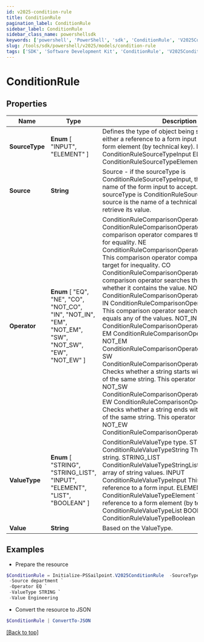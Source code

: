 ```yaml
---
id: v2025-condition-rule
title: ConditionRule
pagination_label: ConditionRule
sidebar_label: ConditionRule
sidebar_class_name: powershellsdk
keywords: ['powershell', 'PowerShell', 'sdk', 'ConditionRule', 'V2025ConditionRule'] 
slug: /tools/sdk/powershell/v2025/models/condition-rule
tags: ['SDK', 'Software Development Kit', 'ConditionRule', 'V2025ConditionRule']
---
```



# ConditionRule

## Properties

Name | Type | Description | Notes
------------ | ------------- | ------------- | -------------
**SourceType** |  **Enum** [  "INPUT",    "ELEMENT" ] | Defines the type of object being selected. It will be either a reference to a form input (by input name) or a form element (by technical key). INPUT ConditionRuleSourceTypeInput ELEMENT ConditionRuleSourceTypeElement | [optional] 
**Source** | **String** | Source - if the sourceType is ConditionRuleSourceTypeInput, the source type is the name of the form input to accept. However, if the sourceType is ConditionRuleSourceTypeElement, the source is the name of a technical key of an element to retrieve its value. | [optional] 
**Operator** |  **Enum** [  "EQ",    "NE",    "CO",    "NOT_CO",    "IN",    "NOT_IN",    "EM",    "NOT_EM",    "SW",    "NOT_SW",    "EW",    "NOT_EW" ] | ConditionRuleComparisonOperatorType value. EQ ConditionRuleComparisonOperatorTypeEquals  This comparison operator compares the source and target for equality. NE ConditionRuleComparisonOperatorTypeNotEquals  This comparison operator compares the source and target for inequality. CO ConditionRuleComparisonOperatorTypeContains  This comparison operator searches the source to see whether it contains the value. NOT_CO ConditionRuleComparisonOperatorTypeNotContains IN ConditionRuleComparisonOperatorTypeIncludes  This comparison operator searches the source if it equals any of the values. NOT_IN ConditionRuleComparisonOperatorTypeNotIncludes EM ConditionRuleComparisonOperatorTypeEmpty NOT_EM ConditionRuleComparisonOperatorTypeNotEmpty SW ConditionRuleComparisonOperatorTypeStartsWith  Checks whether a string starts with another substring of the same string. This operator is case-sensitive. NOT_SW ConditionRuleComparisonOperatorTypeNotStartsWith EW ConditionRuleComparisonOperatorTypeEndsWith  Checks whether a string ends with another substring of the same string. This operator is case-sensitive. NOT_EW ConditionRuleComparisonOperatorTypeNotEndsWith | [optional] 
**ValueType** |  **Enum** [  "STRING",    "STRING_LIST",    "INPUT",    "ELEMENT",    "LIST",    "BOOLEAN" ] | ConditionRuleValueType type. STRING ConditionRuleValueTypeString  This value is a static string. STRING_LIST ConditionRuleValueTypeStringList  This value is an array of string values. INPUT ConditionRuleValueTypeInput  This value is a reference to a form input. ELEMENT ConditionRuleValueTypeElement  This value is a reference to a form element (by technical key). LIST ConditionRuleValueTypeList BOOLEAN ConditionRuleValueTypeBoolean | [optional] 
**Value** | **String** | Based on the ValueType. | [optional] 

## Examples

- Prepare the resource
```powershell
$ConditionRule = Initialize-PSSailpoint.V2025ConditionRule  -SourceType ELEMENT `
 -Source department `
 -Operator EQ `
 -ValueType STRING `
 -Value Engineering
```

- Convert the resource to JSON
```powershell
$ConditionRule | ConvertTo-JSON
```


[[Back to top]](#) 

